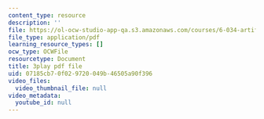 ```yaml
---
content_type: resource
description: ''
file: https://ol-ocw-studio-app-qa.s3.amazonaws.com/courses/6-034-artificial-intelligence-fall-2010/07185cb70f029720049b46505a90f396_EC6bf8JCpDQ.pdf
file_type: application/pdf
learning_resource_types: []
ocw_type: OCWFile
resourcetype: Document
title: 3play pdf file
uid: 07185cb7-0f02-9720-049b-46505a90f396
video_files:
  video_thumbnail_file: null
video_metadata:
  youtube_id: null
---
```

